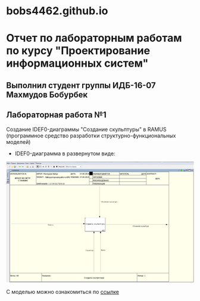 # bobs4462.github.io
# Отчет по лабораторным работам по курсу "Проектирование информационных систем"
## Выполнил студент группы ИДБ-16-07 Махмудов Бобурбек
## Лабораторная работа №1
Создание IDEF0-диаграммы "Создание скульптуры" в RAMUS (программное средство разработки структурно-функциональных моделей)
* IDEF0-диаграмма в развернутом виде:

![none](https://github.com/bobs4462/bobs4462.github.io/blob/master/%D1%81%D0%BA%D1%80%D0%B8%D0%BD%20%D0%BB%D0%B0%D0%B11.PNG)

C моделью можно ознакомиться по [ссылке](https://bobs4462.github.io/lab1.htm)
